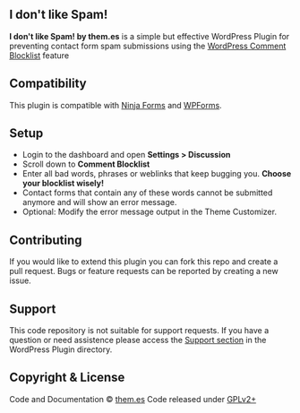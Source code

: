 ## I don't like Spam!

**I don't like Spam! by them.es** is a simple but effective WordPress Plugin for preventing contact form spam submissions using the [WordPress Comment Blocklist](https://codex.wordpress.org/Combating_Comment_Spam#Comment_Blacklist) feature

## Compatibility

This plugin is compatible with [Ninja Forms](https://wordpress.org/plugins/ninja-forms) and [WPForms](https://wordpress.org/plugins/wpforms-lite).

## Setup

-   Login to the dashboard and open **Settings > Discussion**
-   Scroll down to **Comment Blocklist**
-   Enter all bad words, phrases or weblinks that keep bugging you. **Choose your blocklist wisely!**
-   Contact forms that contain any of these words cannot be submitted anymore and will show an error message.
-   Optional: Modify the error message output in the Theme Customizer.

## Contributing

If you would like to extend this plugin you can fork this repo and create a pull request.
Bugs or feature requests can be reported by creating a new issue.

## Support

This code repository is not suitable for support requests. If you have a question or need assistence please access the [Support section](https://wordpress.org/support/plugin/i-dont-like-spam) in the WordPress Plugin directory.

## Copyright & License

Code and Documentation &copy; [them.es](https://them.es)
Code released under [GPLv2+](https://www.gnu.org/licenses/gpl-2.0.html)
